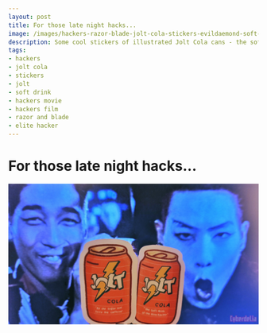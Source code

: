```yaml
---
layout: post
title: For those late night hacks...
image: /images/hackers-razor-blade-jolt-cola-stickers-evildaemond-soft-drink-elite-hacker-cyberdelianyc.jpg
description: Some cool stickers of illustrated Jolt Cola cans - the soft drink of the elite hacker, as seen on the Razor and Blade tv show in Hackers
tags:
- hackers
- jolt cola
- stickers
- jolt
- soft drink
- hackers movie
- hackers film
- razor and blade
- elite hacker
---
```

# For those late night hacks...

![Stickers of illustrated Jolt Cola cans as seen in Hackers on the Razor and Blade show. "The soft drink of the elite hacker". Stickers by evildaemond.](/images/hackers-razor-blade-jolt-cola-stickers-evildaemond-soft-drink-elite-hacker-cyberdelianyc.jpg)